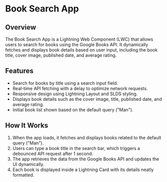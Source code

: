 # Book Search App

## Overview
The Book Search App is a Lightning Web Component (LWC) that allows users to search for books using the Google Books API. It dynamically fetches and displays book details based on user input, including the book title, cover image, published date, and average rating.

## Features
- Search for books by title using a search input field.
- Real-time API fetching with a delay to optimize network requests.
- Responsive design using Lightning Layout and SLDS styling.
- Displays book details such as the cover image, title, published date, and average rating.
- Initial book list shown based on the default query ("Man").

## How It Works
1. When the app loads, it fetches and displays books related to the default query ("Man").
2. Users can type a book title in the search bar, which triggers a debounced API request after 1 second.
3. The app retrieves the data from the Google Books API and updates the UI dynamically.
4. Each book is displayed inside a Lightning Card with its details neatly formatted.
